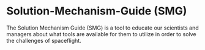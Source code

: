 Solution-Mechanism-Guide (SMG)
==============================

The Solution Mechanism Guide (SMG) is a tool to educate our scientists and managers about what tools are available for them to utilize in order to solve the challenges of spaceflight.
